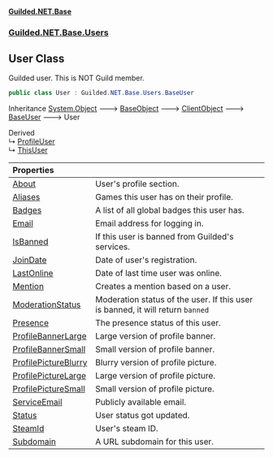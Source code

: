 #### [Guilded.NET.Base](Guilded_NET_Base.md 'Guilded.NET.Base')
### [Guilded.NET.Base.Users](Guilded_NET_Base.md#Guilded_NET_Base_Users 'Guilded.NET.Base.Users')
## User Class
Guilded user. This is NOT Guild member.  
```csharp
public class User : Guilded.NET.Base.Users.BaseUser
```

Inheritance [System.Object](https://docs.microsoft.com/en-us/dotnet/api/System.Object 'System.Object') &#129106; [BaseObject](BaseObject.md 'Guilded.NET.Base.BaseObject') &#129106; [ClientObject](ClientObject.md 'Guilded.NET.Base.ClientObject') &#129106; [BaseUser](BaseUser.md 'Guilded.NET.Base.Users.BaseUser') &#129106; User  

Derived  
&#8627; [ProfileUser](ProfileUser.md 'Guilded.NET.Base.Users.ProfileUser')  
&#8627; [ThisUser](ThisUser.md 'Guilded.NET.Base.Users.ThisUser')  

| Properties | |
| :--- | :--- |
| [About](User_About.md 'Guilded.NET.Base.Users.User.About') | User's profile  section.<br/> |
| [Aliases](User_Aliases.md 'Guilded.NET.Base.Users.User.Aliases') | Games this user has on their profile.<br/> |
| [Badges](User_Badges.md 'Guilded.NET.Base.Users.User.Badges') | A list of all global badges this user has.<br/> |
| [Email](User_Email.md 'Guilded.NET.Base.Users.User.Email') | Email address for logging in.<br/> |
| [IsBanned](User_IsBanned.md 'Guilded.NET.Base.Users.User.IsBanned') | If this user is banned from Guilded's services.<br/> |
| [JoinDate](User_JoinDate.md 'Guilded.NET.Base.Users.User.JoinDate') | Date of user's registration.<br/> |
| [LastOnline](User_LastOnline.md 'Guilded.NET.Base.Users.User.LastOnline') | Date of last time user was online.<br/> |
| [Mention](User_Mention.md 'Guilded.NET.Base.Users.User.Mention') | Creates a mention based on a user.<br/> |
| [ModerationStatus](User_ModerationStatus.md 'Guilded.NET.Base.Users.User.ModerationStatus') | Moderation status of the user. If this user is banned, it will return `banned`<br/> |
| [Presence](User_Presence.md 'Guilded.NET.Base.Users.User.Presence') | The presence status of this user.<br/> |
| [ProfileBannerLarge](User_ProfileBannerLarge.md 'Guilded.NET.Base.Users.User.ProfileBannerLarge') | Large version of profile banner.<br/> |
| [ProfileBannerSmall](User_ProfileBannerSmall.md 'Guilded.NET.Base.Users.User.ProfileBannerSmall') | Small version of profile banner.<br/> |
| [ProfilePictureBlurry](User_ProfilePictureBlurry.md 'Guilded.NET.Base.Users.User.ProfilePictureBlurry') | Blurry version of profile picture.<br/> |
| [ProfilePictureLarge](User_ProfilePictureLarge.md 'Guilded.NET.Base.Users.User.ProfilePictureLarge') | Large version of profile picture.<br/> |
| [ProfilePictureSmall](User_ProfilePictureSmall.md 'Guilded.NET.Base.Users.User.ProfilePictureSmall') | Small version of profile picture.<br/> |
| [ServiceEmail](User_ServiceEmail.md 'Guilded.NET.Base.Users.User.ServiceEmail') | Publicly available email.<br/> |
| [Status](User_Status.md 'Guilded.NET.Base.Users.User.Status') | User status got updated.<br/> |
| [SteamId](User_SteamId.md 'Guilded.NET.Base.Users.User.SteamId') | User's steam ID.<br/> |
| [Subdomain](User_Subdomain.md 'Guilded.NET.Base.Users.User.Subdomain') | A URL subdomain for this user.<br/> |
